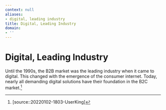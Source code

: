 ```yaml
---
context: null
aliases:
- digital, leading industry
title: Digital, Leading Industry
domain:
- ''
---
```


# Digital, Leading Industry

Until the 1990s, the B2B market was the leading industry when it came to digital. This changed with the emergence of the consumer internet. Today, nearly all demanding digital solutions have their foundation in the B2C market.[^1]

[^1]: [source::20220102-1803-UserKing]
